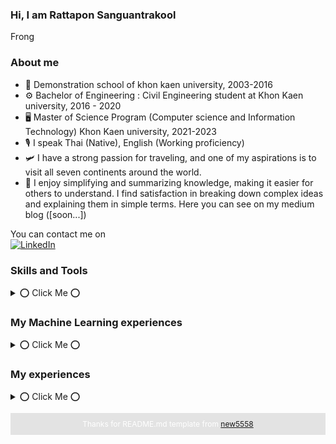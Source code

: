 ### Hi, I am Rattapon Sanguantrakool 
Frong


### About me
- 🏫 Demonstration school of khon kaen university, 2003-2016
- ⚙️ Bachelor of Engineering : Civil Engineering student at Khon Kaen university, 2016 - 2020
- 🖥️ Master of Science Program (Computer science and Information Technology) Khon Kaen university, 2021-2023
- 🎙 I speak Thai (Native), English 󠁧(Working proficiency)
- 🛩 I have a strong passion for traveling, and one of my aspirations is to visit all seven continents around the world.
- 📃 I enjoy simplifying and summarizing knowledge, making it easier for others to understand. I find satisfaction in breaking down complex ideas and explaining them in simple terms. Here you can see on my medium blog ([soon...]) 

You can contact me on  
[![LinkedIn](https://img.shields.io/badge/linkedin-%230077B5.svg?style=for-the-badge&logo=linkedin&logoColor=white)](https://www.linkedin.com/in/rattapon-sanguantrakool-99b509173/)

### Skills and Tools
<details>
<summary> 
⭕ Click Me ⭕
</summary>

#### Programming languages
![Python](https://img.shields.io/badge/python-3670A0?style=for-the-badge&logo=python&logoColor=ffdd54) ![JavaScript](https://img.shields.io/badge/javascript-%23323330.svg?style=for-the-badge&logo=javascript&logoColor=%23F7DF1E) 
  
#### Frontend Development
![HTML](https://img.shields.io/badge/html-E34F26.svg?style=for-the-badge&logo=html&logoColor=%2361DAFB) ![CSS](https://img.shields.io/badge/css-blue?style=for-the-badge&logo=css.js&logoColor=white) 

#### Backend Develpment
![MongoDB](https://img.shields.io/badge/MongoDB-47A248.svg?style=for-the-badge&logo=mongodb&logoColor=green) ![NoSQL](https://img.shields.io/badge/NoSQL-4479A1.svg?style=for-the-badge&logo=blue)

#### Machine Learning
![Keras](https://img.shields.io/badge/Keras-%23D00000.svg?style=for-the-badge&logo=Keras&logoColor=white) 	![TensorFlow](https://img.shields.io/badge/TensorFlow-%23FF6F00.svg?style=for-the-badge&logo=TensorFlow&logoColor=white) ![PyTorch](https://img.shields.io/badge/PyTorch-%23EE4C2C.svg?style=for-the-badge&logo=PyTorch&logoColor=white) ![scikit-learn](https://img.shields.io/badge/scikit--learn-%23F7931E.svg?style=for-the-badge&logo=scikit-learn&logoColor=white)
  
#### Data Science
![Pandas](https://img.shields.io/badge/pandas-%23150458.svg?style=for-the-badge&logo=pandas&logoColor=white) ![NumPy](https://img.shields.io/badge/numpy-%23013243.svg?style=for-the-badge&logo=numpy&logoColor=white) 	![Plotly](https://img.shields.io/badge/Plotly-%233F4F75.svg?style=for-the-badge&logo=plotly&logoColor=white)
</details>

### My Machine Learning experiences 
<details>
<summary> 
⭕ Click Me ⭕
</summary>

#### Computer Vision
Topic | Dataset | Description | Year | Code
------| ------- | ----------- | ---- | -----
Diabetic retinopathy classification  | DRD, APTOS, DDR, DeepDRiD, IDRiD, Messidor-2 | Image classification using hunggingface pretrained model (SwinTranV2). My master thesis at Khon Kaen university | 2022 | ..Coming soon.. [Project Repo](link)

#### Natural Language Processing
Topic | Dataset | Description | Year | Code
------| ------- | ----------- | ---- | -----
..Coming soon..  | ..Coming soon.. | ..Coming soon.. | ..Coming soon.. | ..Coming soon.. [Project Repo](link)

#### Time series
Topic | Dataset | Description | Year | Code
------| ------- | ----------- | ---- | -----
..Coming soon..  | ..Coming soon.. | ..Coming soon.. | ..Coming soon.. | ..Coming soon.. [Project Repo](link)
  
#### Tabular
Topic | Dataset | Description | Year | Code
------| ------- | ----------- | ---- | -----
Price estimation software  | THG private dataset | Estiation on procedure charge using machine learning | 2023 | ..Coming soon.. [Project Repo](link)

#### Others
Topic | Dataset | Description | Year | Code
------| ------- | ----------- | ---- | -----
..Coming soon..  | ..Coming soon.. | ..Coming soon.. | ..Coming soon.. | ..Coming soon.. [Project Repo](link)

</details>

### My experiences
<details>
<summary> 
⭕ Click Me ⭕
</summary>
  
  #### Civil Engineer
  - 🏡 Project site engineering at ASA House Co.,Ltd. Khon Kaen, 2021
  
  #### Ai Engineer
  - coming soon..

  #### Internships
  - <img src="https://s3-symbol-logo.tradingview.com/italian-thai-development--600.png" width="20" height="20"> Internship with Italian-Thai Development Public Co Ltd., 2019 
  - <img src="https://scontent.fbkk4-5.fna.fbcdn.net/v/t39.30808-6/335447706_566381908597630_5511798379302711607_n.jpg?_nc_cat=1&ccb=1-7&_nc_sid=09cbfe&_nc_eui2=AeFGTn5iS73yNCWdRP-ee1wkxc8i84xiPkzFzyLzjGI-TN4HC4x_CIBRhkAYUglC5cVDQkyBUn6wWFG0ySjEXwbC&_nc_ohc=g1Gx6RamlwoAX_zvmkG&_nc_zt=23&_nc_ht=scontent.fbkk4-5.fna&oh=00_AfCBZ9mr2QCA5z162T7RvOMhKKu6tn2czJiAUk6V99bYVw&oe=64899A16" width="20" height="20"> Internship with Pruksa Real Estate Co.,Ltd.,  Project : Create S – curve graph of construction management to project progress, 2020
  - <img src="https://scontent.fbkk4-4.fna.fbcdn.net/v/t1.6435-9/92326788_631432784101932_8364635356569534464_n.jpg?_nc_cat=109&ccb=1-7&_nc_sid=09cbfe&_nc_eui2=AeEmkFnWJSPz-gGOAyljKRdlGEGsCnjlk64YQawKeOWTrsh2QBXTsQmUmiOEbMENffvq4CMCIl5kTL5bODClgPNB&_nc_ohc=v6QTKaFdUi8AX8dP5tU&_nc_oc=AQlNSSNWtv9syll49BkWlUjm6KH3j5ycNe9WW83AG12M8iSS9lWgnPqoc6K9oQ7aAWY&_nc_ht=scontent.fbkk4-4.fna&oh=00_AfBd8_TLhD_1JUV3bxzw5AsF0M4rEfzCYTzRbUiU-IdK6A&oe=64AD1125" width="20" height="20"> Intership with Thonburi Healthcare Group Co.,Ltd. at Thonburi Bamrungmuang Hospital, Project : Price estimation software for service, 2023
  
  ![Profile Views](https://komarev.com/ghpvc/?username=FrongTH)
</details>

<div align="center">
  <p style="background-color: rgba(0, 0, 0, 0.1); color: white; padding: 10px; font-size: 12px;">
    Thanks for README.md template from 
    <a href="https://github.com/new5558/new5558/blob/master/README.md">new5558</a>
  </p>
</div>





<!--
### Status
[![Norapat's github stats](https://github-readme-stats.vercel.app/api?username=new5558&hide=stars&count_private=true&show_icons=true&theme=dracula)](https://github.com/anuraghazra/github-readme-stats)&nbsp;&nbsp;[![Top Langs](https://github-readme-stats.vercel.app/api/top-langs/?username=new5558&layout=compact&langs_count=6&theme=dracula)](https://github.com/new5558)

![Profile view](https://komarev.com/ghpvc/?username=new5558)


**new5558/new5558** is a ✨ _special_ ✨ repository because its `README.md` (this file) appears on your GitHub profile.

Here are some ideas to get you started:

- 🔭 I’m currently working on ...
- 🌱 I’m currently learning ...
- 👯 I’m looking to collaborate on ...
- 🤔 I’m looking for help with ...
- 💬 Ask me about ...
- 📫 How to reach me: ...
- 😄 Pronouns: ...
- ⚡ Fun fact: ...
-->
